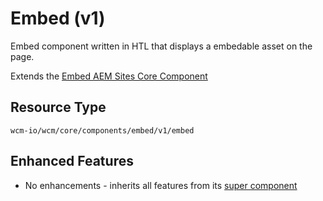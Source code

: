 Embed (v1)
====
Embed component written in HTL that displays a embedable asset on the page.

Extends the [Embed AEM Sites Core Component][extends-component]

## Resource Type
```
wcm-io/wcm/core/components/embed/v1/embed
```

## Enhanced Features

* No enhancements - inherits all features from its [super component][extends-component]

[extends-component]: https://github.com/adobe/aem-core-wcm-components/tree/master/content/src/content/jcr_root/apps/core/wcm/components/embed/v1/embed
